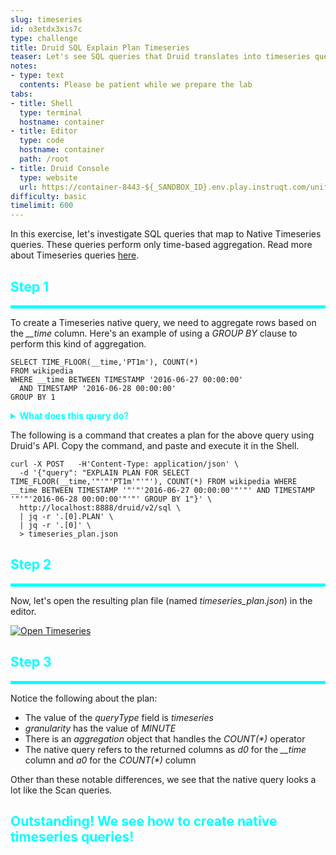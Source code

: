 ```yaml
---
slug: timeseries
id: o3etdx3xis7c
type: challenge
title: Druid SQL Explain Plan Timeseries
teaser: Let's see SQL queries that Druid translates into timeseries queries
notes:
- type: text
  contents: Please be patient while we prepare the lab
tabs:
- title: Shell
  type: terminal
  hostname: container
- title: Editor
  type: code
  hostname: container
  path: /root
- title: Druid Console
  type: website
  url: https://container-8443-${_SANDBOX_ID}.env.play.instruqt.com/unified-console.html
difficulty: basic
timelimit: 600
---
```


In this exercise, let's investigate SQL queries that map to Native Timeseries queries.
These queries perform only time-based aggregation.
Read more about Timeseries queries <a href="https://druid.apache.org/docs/latest/querying/timeseriesquery.html" target="_blank">here</a>.


<h2 style="color:cyan">Step 1</h2><hr style="color:cyan;background-color:cyan;height:5px">

To create a Timeseries native query, we need to aggregate rows based on the <i>__time</i> column.
Here's an example of using a _GROUP BY_ clause to perform this kind of aggregation.

```
SELECT TIME_FLOOR(__time,'PT1m'), COUNT(*)
FROM wikipedia
WHERE __time BETWEEN TIMESTAMP '2016-06-27 00:00:00'
  AND TIMESTAMP '2016-06-28 00:00:00'
GROUP BY 1
```

<details>
  <summary style="color:cyan"><b>What does this query do?</b></summary>
<hr style="background-color:cyan">
This query aggregates records within the same minute using <i>TIME_FLOOR(__time,'PT1m')</i> as described in the <i>SELECT</i> clause.
This expression truncates the timestamp in the <i>__time</i> column to minutes so that the <i>GROUP BY</i> clause can combine the records into groups.
Notice also that the <i>SELECT</i> clause counts the number of records within each group.
Read more about <i>TIME_FLOOR(__time,'PT1m')</i>  <a href="https://druid.apache.org/docs/latest/querying/sql-scalar.html#date-and-time-functions" target="_blank">here</a>.
<hr style="background-color:cyan">
</details>


The following is a command that creates a plan for the above query using Druid's API.
Copy the command, and paste and execute it in the Shell.

```
curl -X POST   -H'Content-Type: application/json' \
  -d '{"query": "EXPLAIN PLAN FOR SELECT TIME_FLOOR(__time,'"'"'PT1m'"'"'), COUNT(*) FROM wikipedia WHERE __time BETWEEN TIMESTAMP '"'"'2016-06-27 00:00:00'"'"' AND TIMESTAMP '"'"'2016-06-28 00:00:00'"'"' GROUP BY 1"}' \
  http://localhost:8888/druid/v2/sql \
  | jq -r '.[0].PLAN' \
  | jq -r '.[0]' \
  > timeseries_plan.json
```

<h2 style="color:cyan">Step 2</h2><hr style="color:cyan;background-color:cyan;height:5px">

Now, let's open the resulting plan file (named <i>timeseries_plan.json</i>) in the editor.

<a href="#img-2">
  <img alt="Open Timeseries" src="../assets/OpenTimeseries.png" />
</a>
<a href="#" class="lightbox" id="img-2">
  <img alt="Open Timeseries" src="../assets/OpenTimeseries.png" />
</a>


<h2 style="color:cyan">Step 3</h2><hr style="color:cyan;background-color:cyan;height:5px">

Notice the following about the plan:
- The value of the _queryType_ field is _timeseries_
- _granularity_ has the value of _MINUTE_
- There is an _aggregation_ object that handles the _COUNT(*)_ operator
- The native query refers to the returned columns as _d0_ for the <i>__time</i> column and _a0_ for the _COUNT(*)_ column

Other than these notable differences, we see that the native query looks a lot like the Scan queries.


<h2 style="color:cyan">Outstanding! We see how to create native timeseries queries!</h2>


<style type="text/css" rel="stylesheet">
.lightbox { display: none; position: fixed; justify-content: center; align-items: center; z-index: 999; top: 0; left: 0; right: 0; bottom: 0; padding: 1rem; background: rgba(0, 0, 0, 0.8); }
.lightbox:target { display: flex; }
.lightbox img { max-height: 100% }
.thumbnail:hover {
    position:fixed;
    top:-25px;
    left:-35px;
    width:500px;
    height:auto;
    display:block;
    z-index:999;
}
</style>
